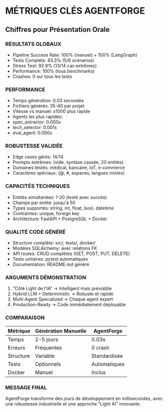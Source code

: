 # MÉTRIQUES CLÉS AGENTFORGE
## Chiffres pour Présentation Orale

### RÉSULTATS GLOBAUX
- Pipeline Success Rate: 100% (manuel) + 100% (LangGraph)
- Tests Complets: 83.3% (5/6 scénarios)
- Stress Test: 92.9% (13/14 cas extrêmes)
- Performance: 100% (tous benchmarks)
- Crashes: 0 sur tous les tests

### PERFORMANCE
- Temps génération: 0.03 secondes
- Fichiers générés: 35-40 par projet
- Vitesse vs manuel: x1000 plus rapide
- Agents les plus rapides: 
 - spec_extractor: 0.000s
 - tech_selector: 0.001s
 - eval_agent: 0.000s

### ROBUSTESSE VALIDÉE
- Edge cases gérés: 14/14
- Prompts extrêmes: (vide, syntaxe cassée, 20 entités)
- Domaines testés: médical, bancaire, IoT, e-commerce
- Caractères spéciaux: (@, #, espaces, langues mixtes)

### CAPACITÉS TECHNIQUES
- Entités simultanées: 1-20 (testé avec succès)
- Champs par entité: jusqu'à 50
- Types supportés: string, int, float, bool, datetime
- Contraintes: unique, foreign key
- Architecture: FastAPI + PostgreSQL + Docker

### QUALITÉ CODE GÉNÉRÉ
- Structure complète: src/, tests/, docker/
- Modèles SQLAlchemy: avec relations FK
- API routes: CRUD complètes (GET, POST, PUT, DELETE)
- Tests unitaires: pytest automatiques
- Documentation: README.md généré

### ARGUMENTS DÉMONSTRATION
1. "Côté Light de l'IA" → Intelligent mais prévisible
2. Hybrid LLM + Deterministic → Robuste et rapide 
3. Multi-Agent Specialized → Chaque agent expert
4. Production-Ready → Code immédiatement déployable

### COMPARAISON
| Métrique | Génération Manuelle | AgentForge |
|----------|-------------------|------------|
| Temps | 2-5 jours | 0.03s |
| Erreurs | Fréquentes | 0 crash |
| Structure | Variable | Standardisée |
| Tests | Optionnels | Automatiques |
| Docker | Manuel | Inclus |

### MESSAGE FINAL
AgentForge transforme des jours de développement en millisecondes, avec une robustesse industrielle et une approche "Light AI" innovante.
